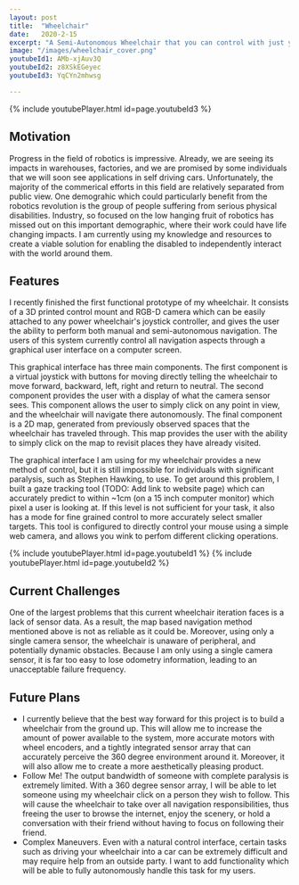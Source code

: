 ```yaml
---
layout: post
title:  "Wheelchair"
date:   2020-2-15
excerpt: "A Semi-Autonomous Wheelchair that you can control with just your eyes"
image: "/images/wheelchair_cover.png"
youtubeId1: AMb-xjAuv3Q
youtubeId2: z8XSkEGeyec
youtubeId3: YqCYn2mhwsg

---
```

{% include youtubePlayer.html id=page.youtubeId3 %}


## Motivation
Progress in the field of robotics is impressive. Already, we are seeing its impacts in warehouses, factories, and we are promised by some individuals that we will soon see applications in self driving cars. Unfortunately, the majority of the commerical efforts in this field are relatively separated from public view. One demograhic which could particularly benefit from the robotics revolution is the group of people suffering from serious physical disabilities. Industry, so focused on the low hanging fruit of robotics has missed out on this important demographic, where their work could have life changing impacts. I am currently using my knowledge and resources to create a viable solution for enabling the disabled to  independently interact with the world around them.

## Features
I recently finished the first functional prototype of my wheelchair. It consists of a 3D printed control mount and RGB-D camera which can be easily attached to any power wheelchair's joystick controller, and gives the user the ability to perform both manual and semi-autonomous navigation. The users of this system currently control all navigation aspects through a graphical user interface on a computer screen.

This graphical interface has three main components. The first component is a virtual joystick with buttons for moving directly telling the wheelchair to move forward, backward, left, right and return to neutral. The second component provides the user with a display of what the camera sensor sees. This component allows the user to simply click on any point in view, and the wheelchair will navigate there autonomously. The final component is a 2D map, generated from previously observed spaces that the wheelchair has traveled through. This map provides the user with the ability to simply click on the map to revisit places they have already visited.

The graphical interface I am using for my wheelchair provides a new method of control, but it is still impossible for individuals with significant paralysis, such as Stephen Hawking, to use. To get around this problem, I built a gaze tracking tool (TODO: Add link to website page) which can accurately predict to within ~1cm (on a 15 inch computer monitor) which pixel a user is looking at. If this level is not sufficient for your task, it also has a mode for fine grained control to more accurately select smaller targets. This tool is configured to directly control your mouse using a simple web camera, and allows you wink to perfom different clicking operations.


{% include youtubePlayer.html id=page.youtubeId1 %}
{% include youtubePlayer.html id=page.youtubeId2 %}


## Current Challenges
One of the largest problems that this current wheelchair iteration faces is a lack of sensor data. As a result, the map based navigation method mentioned above is not as reliable as it could be. Moreover, using only a single camera sensor, the wheelchair is unaware of peripheral, and potentially dynamic obstacles. 
Because I am only using a single camera sensor, it is far too easy to lose odometry information, leading to an unacceptable failure frequency.


## Future Plans
- I currently believe that the best way forward for this project is to build a wheelchair from the ground up. This will allow me to increase the amount of power available to the system, more accurate motors with wheel encoders, and a tightly integrated sensor array that can accurately perceive the 360 degree environment around it. Moreover, it will also allow me to create a more aesthetically pleasing product.
- Follow Me! The output bandwidth of someone with complete paralysis is extremely limited. With a 360 degree sensor array, I will be able to let someone using my wheelchair click on a person they wish to follow. This will cause the wheelchair to take over all navigation responsibilities, thus freeing the user to browse the internet, enjoy the scenery, or hold a conversation with their friend without having to focus on following their friend.
- Complex Maneuvers. Even with a natural control interface, certain tasks such as driving your wheelchair into a car can be extremely difficult and may require help from an outside party. I want to add functionality which will be able to fully autonomously handle this task for my users.